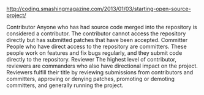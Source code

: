 

http://coding.smashingmagazine.com/2013/01/03/starting-open-source-project/


Contributor
Anyone who has had source code merged into the repository is considered a contributor. The contributor cannot access the repository directly but has submitted patches that have been accepted.
Committer
People who have direct access to the repository are committers. These people work on features and fix bugs regularly, and they submit code directly to the repository.
Reviewer
The highest level of contributor, reviewers are commanders who also have directional impact on the project. Reviewers fulfill their title by reviewing submissions from contributors and committers, approving or denying patches, promoting or demoting committers, and generally running the project.